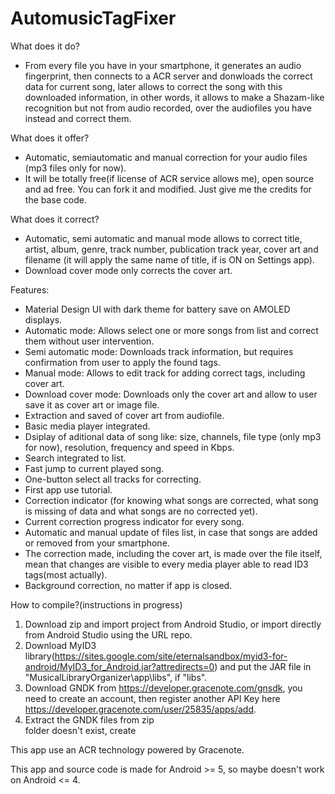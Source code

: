 # AutomusicTagFixer
What does it do?
- From every file you have in your smartphone, it generates an audio fingerprint, then connects to a ACR server and donwloads the correct data for current song, later allows to correct the song with this downloaded information, in other words, it allows to make a Shazam-like recognition but not from audio recorded, over the audiofiles you have instead and correct them.

What does it offer?
- Automatic, semiautomatic and manual correction for your audio files (mp3 files only for now).
- It will be totally free(if license of ACR service allows me), open source and ad free. You can fork it and modified. Just give me the credits for the base code.

What does it correct?
- Automatic, semi automatic and manual mode allows to correct title, artist, album, genre, track number, publication track year, cover art and filename (it will apply the same name of title, if is ON on Settings app).
- Download cover mode only corrects the cover art.

Features:

- Material Design UI with dark theme for battery save on AMOLED displays.
- Automatic mode: Allows select one or more songs from list and correct them without user intervention.
- Semi automatic mode: Downloads track information, but requires confirmation from user to apply the found tags.
- Manual mode: Allows to edit track for adding correct tags, including cover art.
- Download cover mode: Downloads only the cover art and allow to user save it as cover art or image file.
- Extraction and saved of cover art from audiofile.
- Basic media player integrated.
- Dsiplay of aditional data of song like: size, channels, file type (only mp3 for now), resolution, frequency and speed in Kbps.
- Search integrated to list.
- Fast jump to current played song.
- One-button select all tracks for correcting.
- First app use tutorial.
- Correction indicator (for knowing what songs are corrected, what song is missing of data and what songs are no corrected yet).
- Current correction progress indicator for every song.
- Automatic and manual update of files list, in case that songs are added or removed from your smartphone.
- The correction made, including the cover art, is made over the file itself, mean that changes are visible to every media player able to read ID3 tags(most actually).
- Background correction, no matter if app is closed.

How to compile?(instructions in progress)

1. Download zip and import project from Android Studio, or import directly from Android Studio using the URL repo.
2. Download MyID3 library(https://sites.google.com/site/eternalsandbox/myid3-for-android/MyID3_for_Android.jar?attredirects=0) and put the JAR file in "MusicalLibraryOrganizer\app\libs", if "libs".
3. Download GNDK from https://developer.gracenote.com/gnsdk, you need to create an account, then register another API Key here https://developer.gracenote.com/user/25835/apps/add.
4. Extract the GNDK files from zip  
 folder doesn't exist, create

This app use an ACR technology powered by Gracenote.


This app and source code is made for Android >= 5, so maybe doesn't work on Android <= 4.
